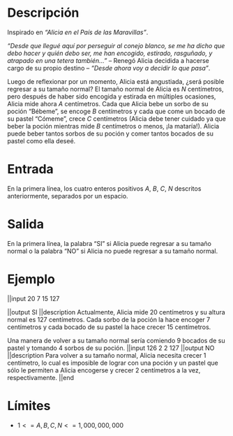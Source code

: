 # Descripción
Inspirado en <i>“Alicia en el País de las Maravillas”</i>.
 
<i>“Desde que llegué aquí por perseguir al conejo blanco, se me ha dicho que debo hacer y quién debo ser, me han encogido, estirado, rasguñado, y atrapado en una tetera también…”</i> – Renegó Alicia decidida a hacerse cargo de su propio destino – <i>“Desde ahora voy a decidir lo que pasa”</i>.

Luego de reflexionar por un momento, Alicia está angustiada, ¿será posible regresar a su tamaño normal? El tamaño normal de Alicia es $N$ centímetros, pero después de haber sido encogida y estirada en múltiples ocasiones, Alicia mide ahora $A$ centímetros. Cada que Alicia bebe un sorbo de su poción “Bébeme”, se encoge $B$ centímetros y cada que come un bocado de su pastel “Cómeme”, crece $C$ centímetros (Alicia debe tener cuidado ya que beber la poción mientras mide $B$ centímetros o menos, ¡la mataría!). Alicia puede beber tantos sorbos de su poción y comer tantos bocados de su pastel como ella deseé. 

# Entrada
En la primera línea, los cuatro enteros positivos $A$, $B$, $C$, $N$ descritos anteriormente, separados por un espacio.

# Salida
En la primera línea, la palabra “SI” si Alicia puede regresar a su tamaño normal o la palabra “NO” si Alicia no puede regresar a su tamaño normal.

# Ejemplo

||input
20 7 15 127

||output
SI
||description
Actualmente, Alicia mide 20 centímetros y su altura normal es 127 centímetros. Cada sorbo de la poción la hace encoger 7 centímetros y cada bocado de su pastel la hace crecer 15 centímetros.

Una manera de volver a su tamaño normal sería comiendo 9 bocados de su pastel y tomando 4 sorbos de su poción.
||input
126 2 2 127
||output
NO
||description
Para volver a su tamaño normal, Alicia necesita crecer 1 centímetro, lo cual es imposible de lograr con una poción y un pastel que sólo le permiten a Alicia encogerse y crecer 2 centímetros a la vez, respectivamente. 
||end

# Límites
* $1<=A, B, C, N<=1,000,000,000$

